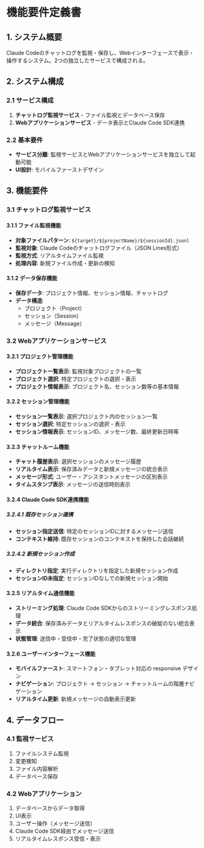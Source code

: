 # 機能要件定義書

## 1. システム概要

Claude Codeのチャットログを監視・保存し、Webインターフェースで表示・操作するシステム。2つの独立したサービスで構成される。

## 2. システム構成

### 2.1 サービス構成
1. **チャットログ監視サービス** - ファイル監視とデータベース保存
2. **Webアプリケーションサービス** - データ表示とClaude Code SDK連携

### 2.2 基本要件
- **サービス分離**: 監視サービスとWebアプリケーションサービスを独立して起動可能
- **UI設計**: モバイルファーストデザイン

## 3. 機能要件

### 3.1 チャットログ監視サービス

#### 3.1.1 ファイル監視機能
- **対象ファイルパターン**: `${target}/${projectName}/${sessionId}.jsonl`
- **監視対象**: Claude Codeのチャットログファイル（JSON Lines形式）
- **監視方式**: リアルタイムファイル監視
- **処理内容**: 新規ファイル作成・更新の検知

#### 3.1.2 データ保存機能
- **保存データ**: プロジェクト情報、セッション情報、チャットログ
- **データ構造**: 
  - プロジェクト（Project）
  - セッション（Session）
  - メッセージ（Message）

### 3.2 Webアプリケーションサービス

#### 3.2.1 プロジェクト管理機能
- **プロジェクト一覧表示**: 監視対象プロジェクトの一覧
- **プロジェクト選択**: 特定プロジェクトの選択・表示
- **プロジェクト情報表示**: プロジェクト名、セッション数等の基本情報

#### 3.2.2 セッション管理機能
- **セッション一覧表示**: 選択プロジェクト内のセッション一覧
- **セッション選択**: 特定セッションの選択・表示
- **セッション情報表示**: セッションID、メッセージ数、最終更新日時等

#### 3.2.3 チャットルーム機能
- **チャット履歴表示**: 選択セッションのメッセージ履歴
- **リアルタイム表示**: 保存済みデータと新規メッセージの統合表示
- **メッセージ形式**: ユーザー・アシスタントメッセージの区別表示
- **タイムスタンプ表示**: メッセージの送信時刻表示

#### 3.2.4 Claude Code SDK連携機能

##### 3.2.4.1 既存セッション連携
- **セッション指定送信**: 特定のセッションIDに対するメッセージ送信
- **コンテキスト維持**: 既存セッションのコンテキストを保持した会話継続

##### 3.2.4.2 新規セッション作成
- **ディレクトリ指定**: 実行ディレクトリを指定した新規セッション作成
- **セッションID未指定**: セッションIDなしでの新規セッション開始

#### 3.2.5 リアルタイム通信機能
- **ストリーミング処理**: Claude Code SDKからのストリーミングレスポンス処理
- **データ統合**: 保存済みデータとリアルタイムレスポンスの破綻のない統合表示
- **状態管理**: 送信中・受信中・完了状態の適切な管理

#### 3.2.6 ユーザーインターフェース機能
- **モバイルファースト**: スマートフォン・タブレット対応の responsive デザイン
- **ナビゲーション**: プロジェクト → セッション → チャットルームの階層ナビゲーション
- **リアルタイム更新**: 新規メッセージの自動表示更新

## 4. データフロー

### 4.1 監視サービス
1. ファイルシステム監視
2. 変更検知
3. ファイル内容解析
4. データベース保存

### 4.2 Webアプリケーション
1. データベースからデータ取得
2. UI表示
3. ユーザー操作（メッセージ送信）
4. Claude Code SDK経由でメッセージ送信
5. リアルタイムレスポンス受信・表示
